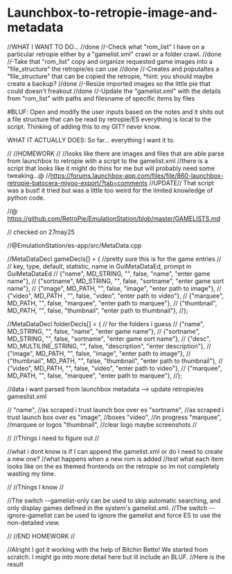 # Launchbox-to-retropie-image-and-metadata
//WHAT I WANT TO DO...
//done	//-Check what "rom_list" I have on a particular retropie either by a "gamelist.xml" crawl or a folder crawl.
//done	//-Take that "rom_list" copy and organize requested game images into a "file_structure" the retropie/es can use 
//done	//-Creates and poputaltes a "file_structure" that can be copied the retropie, *hint: you should maybe create a backup? 
//done	//-Resize imported images so the little pie that could doesn't freakout
//done	//-Update the "gamelist.xml" with the details from "rom_list" with paths and filesname of specific items by <game> files

#BLUF: Open and modify the user inputs based on the notes and it shits out a file structure that can be read by retropie/ES everything is local to the script. Thinking of adding this to my GIT? never know.

WHAT IT ACTUALLY DOES: So far... everything I want it to.

//
//HOMEWORK
//
	//looks like there are images and files that are able parse from launchbox to retropie with a script to the gamelist.xml
	//there is a script that looks like it might do thins for me but will probably need some tweaking...@
		//https://forums.launchbox-app.com/files/file/860-launchbox-retropie-batocera-miyoo-export/?tab=comments
	//UPDATE// That script was a bust! it tried but was a little too weird for the limited knowledge of python code.  

//@ https://github.com/RetroPie/EmulationStation/blob/master/GAMELISTS.md

// checked on 27may25

//@EmulationStation/es-app/src/MetaData.cpp

//MetaDataDecl gameDecls[] = { //pretty sure this is for the game entries
//	// key,         type,                   default,            statistic,  name in GuiMetaDataEd,  prompt in GuiMetaDataEd
//	{"name",        MD_STRING,              "",                 false,      "name",                 "enter game name"},
//	{"sortname",    MD_STRING,              "",                 false,      "sortname",             "enter game sort name"},
//	{"image",       MD_PATH,                "",                 false,      "image",                "enter path to image"},
//	{"video",       MD_PATH     ,           "",                 false,      "video",                "enter path to video"},
//	{"marquee",     MD_PATH,                "",                 false,      "marquee",              "enter path to marquee"},
//	{"thumbnail",   MD_PATH,                "",                 false,      "thumbnail",            "enter path to thumbnail"},
//};

//MetaDataDecl folderDecls[] = { // for the folders i guess
//	{"name",        MD_STRING,              "",                 false,      "name",                 "enter game name"},
//	{"sortname",    MD_STRING,              "",                 false,      "sortname",             "enter game sort name"},
//	{"desc",        MD_MULTILINE_STRING,    "",                 false,      "description",          "enter description"},
//	{"image",       MD_PATH,                "",                 false,      "image",                "enter path to image"},
//	{"thumbnail",   MD_PATH,                "",                 false,      "thumbnail",            "enter path to thumbnail"},
//	{"video",       MD_PATH,                "",                 false,      "video",                "enter path to video"},
//	{"marquee",     MD_PATH,                "",                 false,      "marquee",              "enter path to marquee"},
//};

//data i want parsed from launchbox metadata --> update retropie/es gameslist.xml

//<game>
	"name", //as scraped i trust launch box over es
	"sortname", //as scraped i trust launch box over es
	"image", //boxes
	"video", //in progress
	"marquee", //marquee or logos
	"thumbnail", //clear logo maybe screenshots 
//</game> 

//
//Things i need to figure out 
//

//what i dont know is if I can append the gamelist.xml or do I need to create a new one?
//what happens when a new rom is added
//test what each item looks like on the es themed frontends on the retropie so im not completely wasting my time.

//
//Things I know
//

//The switch --gamelist-only can be used to skip automatic searching, and only display games defined in the system's gamelist.xml.
//The switch --ignore-gamelist can be used to ignore the gamelist and force ES to use the non-detailed view.

//
//END HOMEWORK
//

//Alright I got it working with the help of Bitchin Bette! We started from scratch. I might go into more detail here but ill include an BLUF.
//Here is the result
